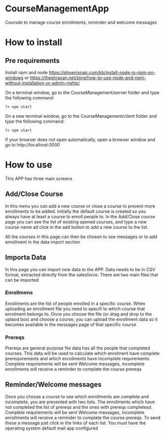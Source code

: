 # CourseManagementApp


Coursde to manage course enrollments, reminder and welcome messages

# How to install
## Pre requirements
Install npm and node
https://phoenixnap.com/kb/install-node-js-npm-on-windows
or
https://theshravan.net/blog/how-to-use-node-and-npm-without-installation-or-admin-rights/

On a terminal window, go to the CourseManagement/server folder and type the following command:
```
?> npm start
```

On a new terminal window, go to the CourseManagement/client folder and type the following command:
```
?> npm start
```

If your browser does not open automatically, open a browser window and go to http://localhost:3000

# How to use
This APP has three main screens
## Add/Close Course
In this menu you can add a new course or close a course to prevent more enrollments to be added.
Initially the default course is created so you always have at least a course to enroll people to.
In the Add/Close course page you can see the list of existing opened courses, and type a new course name ad click in the add button to add a new course to the list.

All the courses in this page can then be chosen to see messages or to add enrollment in the data import section

## Importa Data
In this page you can import new data to the APP. Data needs to be in CSV format, extracted directly from the salesforce.
There are two main files that can be imported
### Enrollmens
Enrollments are the list of people enrolled in a specific course. When uploading an enrollment file you need to specifi to which course that enrolment belongs to. Once you choose the file (or drag and drop to the uplaod box) and choose a course, you can upload the enrollment data so it becomes available in the messages page of that specific course
### Prereqs
Prereqs are general purpose file data has all the people that completed courses. This data will be used to calculate which enrolment have complete prerequirements and which enrollments have incomplete requirements. Complete requirements will be sent Welcome messages, incomplete enrollments will receive a reminder to complete the course prereqs

## Reminder/Welcome messages
Once you choose a course to see which enrollments are complete and incomplete, you are presented with two lists. The enrollments which have not completed the list of prereqs and the ones with prereqs completesd. Complete requirements will be sent Welcome messages, incomplete enrollments will receive a reminder to complete the course prereqs. To send these a message just click in the links of each list. You must have the operating system default mail app configured



